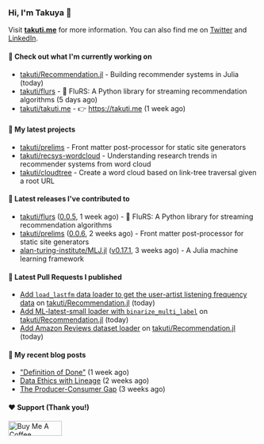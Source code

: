 ### Hi, I'm Takuya 👋

Visit **[takuti.me](https://takuti.me/)** for more information. You can also find me on [Twitter](https://twitter.com/takuti) and [LinkedIn](https://linkedin.com/in/takuti).

#### 👷 Check out what I'm currently working on


- [takuti/Recommendation.jl](https://github.com/takuti/Recommendation.jl) - Building recommender systems in Julia (today)
- [takuti/flurs](https://github.com/takuti/flurs) - :ocean: FluRS: A Python library for streaming recommendation algorithms (5 days ago)
- [takuti/takuti.me](https://github.com/takuti/takuti.me) - :point_right: https://takuti.me (1 week ago)

#### 🌱 My latest projects


- [takuti/prelims](https://github.com/takuti/prelims) - Front matter post-processor for static site generators
- [takuti/recsys-wordcloud](https://github.com/takuti/recsys-wordcloud) - Understanding research trends in recommender systems from word cloud
- [takuti/cloudtree](https://github.com/takuti/cloudtree) - Create a word cloud based on link-tree traversal given a root URL

#### 🔭 Latest releases I've contributed to


- [takuti/flurs](https://github.com/takuti/flurs) ([0.0.5](https://github.com/takuti/flurs/releases/tag/0.0.5), 1 week ago) - :ocean: FluRS: A Python library for streaming recommendation algorithms
- [takuti/prelims](https://github.com/takuti/prelims) ([0.0.6](https://github.com/takuti/prelims/releases/tag/0.0.6), 2 weeks ago) - Front matter post-processor for static site generators
- [alan-turing-institute/MLJ.jl](https://github.com/alan-turing-institute/MLJ.jl) ([v0.17.1](https://github.com/alan-turing-institute/MLJ.jl/releases/tag/v0.17.1), 3 weeks ago) - A Julia machine learning framework

#### 🔨 Latest Pull Requests I published


- [Add `load_lastfm` data loader to get the user-artist listening frequency data](https://github.com/takuti/Recommendation.jl/pull/43) on [takuti/Recommendation.jl](https://github.com/takuti/Recommendation.jl) (today)
- [Add ML-latest-small loader with `binarize_multi_label`](https://github.com/takuti/Recommendation.jl/pull/42) on [takuti/Recommendation.jl](https://github.com/takuti/Recommendation.jl) (today)
- [Add Amazon Reviews dataset loader](https://github.com/takuti/Recommendation.jl/pull/41) on [takuti/Recommendation.jl](https://github.com/takuti/Recommendation.jl) (today)

#### 📜 My recent blog posts

- [&#34;Definition of Done&#34;](https://takuti.me/note/definition-of-done/) (1 week ago)
- [Data Ethics with Lineage](https://takuti.me/note/airflow-lineage/) (2 weeks ago)
- [The Producer-Consumer Gap](https://takuti.me/note/the-producer-consumer-gap/) (3 weeks ago)

#### ❤️ Support (Thank you!)

<a href="https://www.buymeacoffee.com/takuti" target="_blank"><img src="https://cdn.buymeacoffee.com/buttons/v2/default-yellow.png" alt="Buy Me A Coffee" style="height: 30px !important;width: 108px !important;" ></a>
